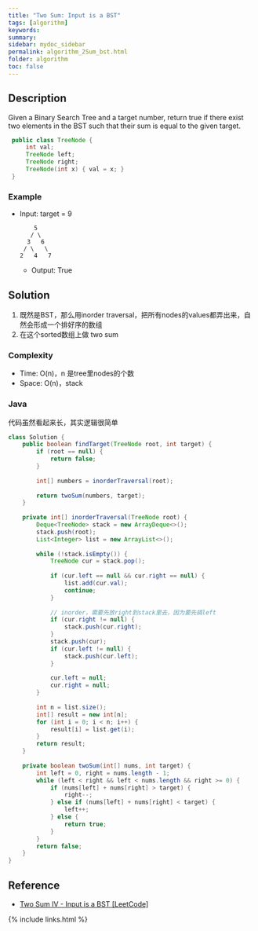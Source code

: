 ```yaml
---
title: "Two Sum: Input is a BST"
tags: [algorithm]
keywords:
summary:
sidebar: mydoc_sidebar
permalink: algorithm_2Sum_bst.html
folder: algorithm
toc: false
---
```


## Description
Given a Binary Search Tree and a target number, return true if there exist two elements in the BST such that their sum is equal to the given target.
```java
 public class TreeNode {
     int val;
     TreeNode left;
     TreeNode right;
     TreeNode(int x) { val = x; }
 }
```

### Example
* Input: target = 9
  ```
      5
     / \
    3   6
   / \   \
  2   4   7
  ```
  * Output: True

## Solution
1. 既然是BST，那么用inorder traversal，把所有nodes的values都弄出来，自然会形成一个排好序的数组
2. 在这个sorted数组上做 two sum

### Complexity
* Time: O(n)，n 是tree里nodes的个数
* Space: O(n)，stack

### Java
代码虽然看起来长，其实逻辑很简单
```java
class Solution {
    public boolean findTarget(TreeNode root, int target) {
        if (root == null) {
            return false;
        }
        
        int[] numbers = inorderTraversal(root);
        
        return twoSum(numbers, target);
    }
    
    private int[] inorderTraversal(TreeNode root) {
        Deque<TreeNode> stack = new ArrayDeque<>();
        stack.push(root);
        List<Integer> list = new ArrayList<>();
        
        while (!stack.isEmpty()) {
            TreeNode cur = stack.pop();
            
            if (cur.left == null && cur.right == null) {
                list.add(cur.val);
                continue;
            }
            
            // inorder，需要先放right到stack里去，因为要先搞left
            if (cur.right != null) {
                stack.push(cur.right);
            }
            stack.push(cur);
            if (cur.left != null) {
                stack.push(cur.left);
            }
            
            cur.left = null;
            cur.right = null;
        }
        
        int n = list.size();
        int[] result = new int[n];
        for (int i = 0; i < n; i++) {
            result[i] = list.get(i);
        }
        return result;
    }
    
    private boolean twoSum(int[] nums, int target) {
        int left = 0, right = nums.length - 1;
        while (left < right && left < nums.length && right >= 0) {
            if (nums[left] + nums[right] > target) {
                right--;
            } else if (nums[left] + nums[right] < target) {
                left++;
            } else {
                return true;
            }
        }
        return false;
    }
}
```

## Reference
* [Two Sum IV - Input is a BST [LeetCode]](https://leetcode.com/problems/two-sum-iv-input-is-a-bst/description/)

{% include links.html %}
